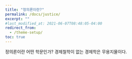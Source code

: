 ```yaml
---
title: "정의론이란?"
permalink: /docs/justice/
excerpt: ""
#last_modified_at: 2021-06-07T08:48:05-04:00
redirect_from:
  - /theme-setup/
toc: true
---
```






정의론이란 어떤 학문인가? 경제철학이 없는 경제학은 무용지물이다.



